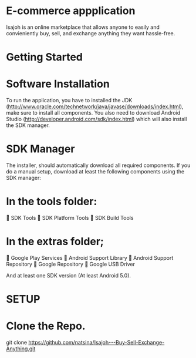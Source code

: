 

# E-commerce appplication
Isajoh is an online marketplace that allows anyone to easily and convieniently buy, sell, and exchange anything they want hassle-free.


# Getting Started

# Software Installation

To run the application, you have to installed the JDK 
(http://www.oracle.com/technetwork/java/javase/downloads/index.html), make sure to install all 
components. 
You also need to download Android Studio (http://developer.android.com/sdk/index.html) which will also 
install the SDK manager. 

# SDK Manager 

The installer, should automatically download all required components. If you do a manual setup, download 
at least the following components using the SDK manager: 

# In the tools folder: 
 SDK Tools 
 SDK Platform Tools 
 SDK Build Tools 

# In the extras folder; 

 Google Play Services 
 Android Support Library 
 Android Support Repository 
 Google Repository 
 Google USB Driver 

And at least one SDK version (At least Android 5.0).

# SETUP

# Clone the Repo.

git clone https://github.com/natsina/Isajoh---Buy-Sell-Exchange-Anything.git






